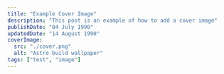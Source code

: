 ```yaml
---
title: "Example Cover Image"
description: "This post is an example of how to add a cover image"
publishDate: "04 July 1990"
updatedDate: "14 August 1990"
coverImage:
  src: "./cover.png"
  alt: "Astro build wallpaper"
tags: ["test", "image"]
---
```

